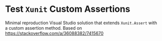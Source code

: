 # Test `Xunit` Custom Assertions

Minimal reproduction Visual Studio solution that extends `Xunit.Assert` with a custom assertion method.
Based on https://stackoverflow.com/a/36088382/7415670
